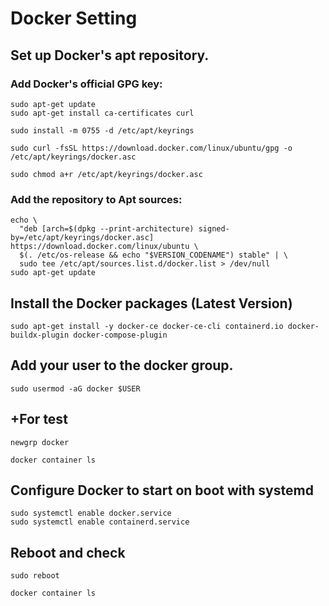 # Docker Setting

## Set up Docker's apt repository.

### Add Docker's official GPG key:
```shell
sudo apt-get update
sudo apt-get install ca-certificates curl
```

```
sudo install -m 0755 -d /etc/apt/keyrings
```

```
sudo curl -fsSL https://download.docker.com/linux/ubuntu/gpg -o /etc/apt/keyrings/docker.asc
```

```
sudo chmod a+r /etc/apt/keyrings/docker.asc
```

### Add the repository to Apt sources:

```
echo \
  "deb [arch=$(dpkg --print-architecture) signed-by=/etc/apt/keyrings/docker.asc] https://download.docker.com/linux/ubuntu \
  $(. /etc/os-release && echo "$VERSION_CODENAME") stable" | \
  sudo tee /etc/apt/sources.list.d/docker.list > /dev/null
sudo apt-get update
```

## Install the Docker packages (Latest Version)

```shell
sudo apt-get install -y docker-ce docker-ce-cli containerd.io docker-buildx-plugin docker-compose-plugin
```


## Add your user to the docker group.
```
sudo usermod -aG docker $USER
```

## +For test

```
newgrp docker
```

```
docker container ls
```

## Configure Docker to start on boot with systemd

```shell
sudo systemctl enable docker.service
sudo systemctl enable containerd.service
```
## Reboot and check

```
sudo reboot

```

```
docker container ls
```

